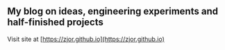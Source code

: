 ## My blog on ideas, engineering experiments and half-finished projects

Visit site at [https://zjor.github.io](https://zjor.github.io)